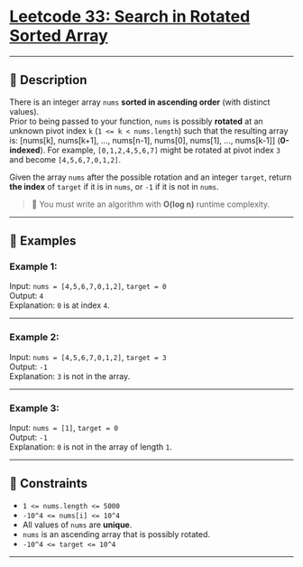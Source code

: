 # [Leetcode 33: Search in Rotated Sorted Array](https://leetcode.com/problems/search-in-rotated-sorted-array/description/)

---

## 📘 Description

There is an integer array `nums` **sorted in ascending order** (with distinct values).  
Prior to being passed to your function, `nums` is possibly **rotated** at an unknown pivot index `k` (`1 <= k < nums.length`) such that the resulting array is: [nums[k], nums[k+1], ..., nums[n-1], nums[0], nums[1], ..., nums[k-1]] (**0-indexed**). For example, `[0,1,2,4,5,6,7]` might be rotated at pivot index `3` and become `[4,5,6,7,0,1,2]`.

Given the array `nums` after the possible rotation and an integer `target`, return **the index** of `target` if it is in `nums`, or `-1` if it is not in `nums`.

> 🧠 You must write an algorithm with **O(log n)** runtime complexity.

---

## 🧪 Examples

### Example 1:
Input: `nums = [4,5,6,7,0,1,2]`, `target = 0`  
Output: `4`  
Explanation: `0` is at index `4`.

---

### Example 2:
Input: `nums = [4,5,6,7,0,1,2]`, `target = 3`  
Output: `-1`  
Explanation: `3` is not in the array.

---

### Example 3:
Input: `nums = [1]`, `target = 0`  
Output: `-1`  
Explanation: `0` is not in the array of length `1`.

---

## 🧾 Constraints

- `1 <= nums.length <= 5000`  
- `-10^4 <= nums[i] <= 10^4`  
- All values of `nums` are **unique**.  
- `nums` is an ascending array that is possibly rotated.  
- `-10^4 <= target <= 10^4`
  
---



